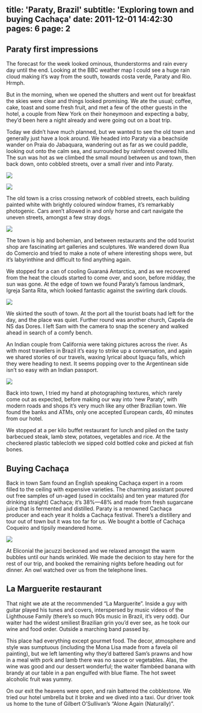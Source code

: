 title: 'Paraty, Brazil'
subtitle: 'Exploring town and buying Cachaça'
date: 2011-12-01 14:42:30
pages: 6
page: 2
---

## Paraty first impressions

The forecast for the week looked ominous, thunderstorms and rain every day until the end. Looking at the BBC weather map I could see a huge rain cloud making it’s way from the south, towards costa verde, Paraty and Rio. Hrmph.

But in the morning, when we opened the shutters and went out for breakfast the skies were clear and things looked promising. We ate the usual; coffee, cake, toast and some fresh fruit, and met a few of the other guests in the hotel, a couple from New York on their honeymoon and expecting a baby, they’d been here a night already and were going out on a boat trip.

Today we didn’t have much planned, but we wanted to see the old town and generally just have a look around. We headed into Paraty via a beachside wander on Praia do Jabaquara, wandering out as far as we could paddle, looking out onto the calm sea, and surrounded by rainforest covered hills. The sun was hot as we climbed the small mound between us and town, then back down, onto cobbled streets, over a small river and into Paraty.

[![](http://host.trivialbeing.org/up/small/brazil-180.jpg)](http://host.trivialbeing.org/up/brazil-180.jpg)

[![](http://host.trivialbeing.org/up/small/brazil-181.jpg)](http://host.trivialbeing.org/up/brazil-181.jpg)

The old town is a criss crossing network of cobbled streets, each building painted white with brightly coloured window frames, it’s remarkably photogenic. Cars aren’t allowed in and only horse and cart navigate the uneven streets, amongst a few stray dogs.

[![](http://host.trivialbeing.org/up/small/brazil-188.jpg)](http://host.trivialbeing.org/up/brazil-188.jpg)

The town is hip and bohemian, and between restaurants and the odd tourist shop are fascinating art galleries and sculptures. We wandered down Rua do Comercio and tried to make a note of where interesting shops were, but it’s labyrinthine and difficult to find anything again.

We stopped for a can of cooling Guaraná Antarctica, and as we recovered from the heat the clouds started to come over, and soon, before midday, the sun was gone. At the edge of town we found Paraty’s famous landmark, Igreja Santa Rita, which looked fantastic against the swirling dark clouds.

[![](http://host.trivialbeing.org/up/small/brazil-183.jpg)](http://host.trivialbeing.org/up/brazil-183.jpg)

We skirted the south of town. At the port all the tourist boats had left for the day, and the place was quiet. Further round was another church, Capela de NS das Dores. I left Sam with the camera to snap the scenery and walked ahead in search of a comfy bench.

An Indian couple from California were taking pictures across the river. As with most travellers in Brazil it’s easy to strike up a conversation, and again we shared stories of our travels, waxing lyrical about Iguaçu falls, which they were heading to next. It seems popping over to the Argentinean side isn’t so easy with an Indian passport.

[![](http://host.trivialbeing.org/up/small/IMG_4787.JPG)](http://host.trivialbeing.org/up/IMG_4787.JPG)

Back into town, I tried my hand at photographing textures, which rarely come out as expected, before making our way into ‘new Paraty’, with modern roads and shops it’s very much like any other Brazilian town. We found the banks and ATMs, only one accepted European cards, 40 minutes from our hotel.

We stopped at a per kilo buffet restaurant for lunch and piled on the tasty barbecued steak, lamb stew, potatoes, vegetables and rice. At the checkered plastic tablecloth we sipped cold bottled coke and picked at fish bones.

## Buying Cachaça

Back in town Sam found an English speaking Cachaça expert in a room filled to the ceiling with expensive varieties. The charming assistant poured out free samples of un-aged (used in cocktails) and ten year matured (for drinking straight) Cachaça; it’s 38%—48% and made from fresh sugarcane juice that is fermented and distilled. Paraty is a renowned Cachaça producer and each year it holds a Cachaça festival. There’s a distillery and tour out of town but it was too far for us. We bought a bottle of Cachaça Coqueiro and tipsily meandered home.

[![](http://host.trivialbeing.org/up/small/brazil-190.jpg)](http://host.trivialbeing.org/up/brazil-190.jpg)

At Eliconial the jacuzzi beckoned and we relaxed amongst the warm bubbles until our hands wrinkled. We made the decision to stay here for the rest of our trip, and booked the remaining nights before heading out for dinner. An owl watched over us from the telephone lines.

## La Marguerite restaurant

That night we ate at the recommended “La Marguerite”. Inside a guy with guitar played his tunes and covers, interspersed by music videos of the Lighthouse Family (there’s so much 90s music in Brazil, it’s very odd). Our waiter had the widest smiliest Brazilian grin you’d ever see, as he took our wine and food order. Outside a marching band passed by.

This place had everything except gourmet food. The decor, atmosphere and style was sumptuous (including the Mona Lisa made from a favela oil painting), but we left lamenting why they’d battered Sam’s prawns and how in a meal with pork and lamb there was no sauce or vegetables. Alas, the wine was good and our dessert wonderful; the waiter flambéed banana with brandy at our table in a pan engulfed with blue flame. The hot sweet alcoholic fruit was yummy.

On our exit the heavens were open, and rain battered the cobblestone. We tried our hotel umbrella but it broke and we dived into a taxi. Our driver took us home to the tune of Gilbert O’Sullivan’s “Alone Again (Naturally)”.
